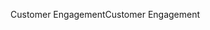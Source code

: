<span data-ttu-id="8cda9-101">Customer Engagement</span><span class="sxs-lookup"><span data-stu-id="8cda9-101">Customer Engagement</span></span>
